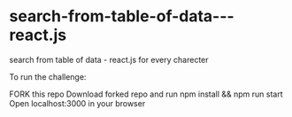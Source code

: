 # search-from-table-of-data---react.js
search from table of data - react.js for every charecter


To run the challenge:

  FORK this repo
  Download forked repo and run npm install && npm run start
  Open localhost:3000 in your browser
